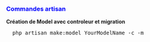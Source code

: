 <h3 style="color:blue">Commandes artisan</h3>
<p>
  <strong>Création de Model avec controleur et migration</strong>
</p>

<pre>
  php artisan make:model YourModelName -c -m
</pre>

